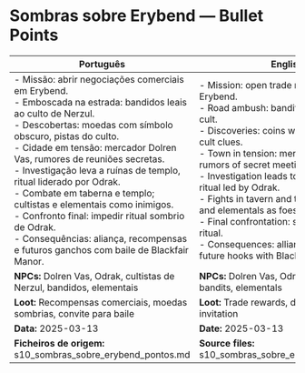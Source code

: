 # Sombras sobre Erybend — Bullet Points

| Português                                                                                                                                                                                                                                                                                                                                                                                                                                                                                                                                                   | English                                                                                                                                                                                                                                                                                                                                                                                                                                                                                                    |
| ----------------------------------------------------------------------------------------------------------------------------------------------------------------------------------------------------------------------------------------------------------------------------------------------------------------------------------------------------------------------------------------------------------------------------------------------------------------------------------------------------------------------------------------------------------- | ---------------------------------------------------------------------------------------------------------------------------------------------------------------------------------------------------------------------------------------------------------------------------------------------------------------------------------------------------------------------------------------------------------------------------------------------------------------------------------------------------------- |
| - Missão: abrir negociações comerciais em Erybend.<br>- Emboscada na estrada: bandidos leais ao culto de Nerzul.<br>- Descobertas: moedas com símbolo obscuro, pistas do culto.<br>- Cidade em tensão: mercador Dolren Vas, rumores de reuniões secretas.<br>- Investigação leva a ruínas de templo, ritual liderado por Odrak.<br>- Combate em taberna e templo; cultistas e elementais como inimigos.<br>- Confronto final: impedir ritual sombrio de Odrak.<br>- Consequências: aliança, recompensas e futuros ganchos com baile de Blackfair Manor.<br> | - Mission: open trade negotiations in Erybend.<br>- Road ambush: bandits loyal to Nerzul’s cult.<br>- Discoveries: coins with dark symbols, cult clues.<br>- Town in tension: merchant Dolren Vas, rumors of secret meetings.<br>- Investigation leads to ruined temple, ritual led by Odrak.<br>- Fights in tavern and temple; cultists and elementals as foes.<br>- Final confrontation: stop Odrak’s dark ritual.<br>- Consequences: alliance, rewards, and future hooks with Blackfair Manor ball.<br> |
| **NPCs:** Dolren Vas, Odrak, cultistas de Nerzul, bandidos, elementais                                                                                                                                                                                                                                                                                                                                                                                                                                                                                      | **NPCs:** Dolren Vas, Odrak, Nerzul cultists, bandits, elementals                                                                                                                                                                                                                                                                                                                                                                                                                                          |
| **Loot:** Recompensas comerciais, moedas sombrias, convite para baile                                                                                                                                                                                                                                                                                                                                                                                                                                                                                       | **Loot:** Trade rewards, dark coins, ball invitation                                                                                                                                                                                                                                                                                                                                                                                                                                                       |
| **Data:** 2025-03-13                                                                                                                                                                                                                                                                                                                                                                                                                                                                                                                                        | **Date:** 2025-03-13                                                                                                                                                                                                                                                                                                                                                                                                                                                                                       |
| **Ficheiros de origem:** s10_sombras_sobre_erybend_pontos.md                                                                                                                                                                                                                                                                                                                                                                                                                                                                                                | **Source files:** s10_sombras_sobre_erybend_pontos.md                                                                                                                                                                                                                                                                                                                                                                                                                                                      |
